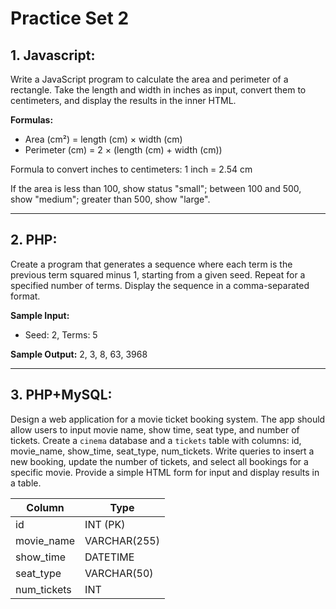 # Practice Set 2

## 1. Javascript:
Write a JavaScript program to calculate the area and perimeter of a rectangle. Take the length and width in inches as input, convert them to centimeters, and display the results in the inner HTML.

**Formulas:**
- Area (cm²) = length (cm) × width (cm)
- Perimeter (cm) = 2 × (length (cm) + width (cm))

Formula to convert inches to centimeters: 1 inch = 2.54 cm

If the area is less than 100, show status "small"; between 100 and 500, show "medium"; greater than 500, show "large".

---

## 2. PHP:
Create a program that generates a sequence where each term is the previous term squared minus 1, starting from a given seed. Repeat for a specified number of terms. Display the sequence in a comma-separated format.

**Sample Input:**
- Seed: 2, Terms: 5

**Sample Output:**
2, 3, 8, 63, 3968

---

## 3. PHP+MySQL:
Design a web application for a movie ticket booking system. The app should allow users to input movie name, show time, seat type, and number of tickets. Create a `cinema` database and a `tickets` table with columns: id, movie_name, show_time, seat_type, num_tickets. Write queries to insert a new booking, update the number of tickets, and select all bookings for a specific movie. Provide a simple HTML form for input and display results in a table. 

| Column      | Type         |
|-------------|--------------|
| id          | INT (PK)     |
| movie_name  | VARCHAR(255) |
| show_time   | DATETIME     |
| seat_type   | VARCHAR(50)  |
| num_tickets | INT          |